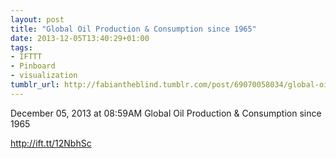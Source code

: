 ```yaml
---
layout: post
title: "Global Oil Production & Consumption since 1965"
date: 2013-12-05T13:40:29+01:00
tags:
- IFTTT
- Pinboard
- visualization
tumblr_url: http://fabiantheblind.tumblr.com/post/69070058034/global-oil-production-consumption-since-1965
---
```

December 05, 2013 at 08:59AM
Global Oil Production & Consumption since 1965

http://ift.tt/12NbhSc
